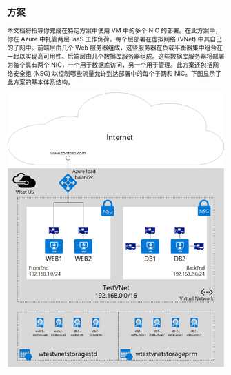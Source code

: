 ## 方案

本文档将指导你完成在特定方案中使用 VM 中的多个 NIC 的部署。在此方案中，你在 Azure 中托管两层 IaaS 工作负荷。每个层部署在虚拟网络 (VNet) 中其自己的子网中。前端层由几个 Web 服务器组成，这些服务器在负载平衡器集中组合在一起以实现高可用性。后端层由几个数据库服务器组成。这些数据库服务器将部署为每个具有两个 NIC，一个用于数据库访问，另一个用于管理。此方案还包括网络安全组 (NSG) 以控制哪些流量允许到达部署中的每个子网和 NIC。下图显示了此方案的基本体系结构。

![MultiNIC 方案](./media/virtual-network-deploy-multinic-scenario-include/Figure1.png)

<!---HONumber=Mooncake_0104_2016-->